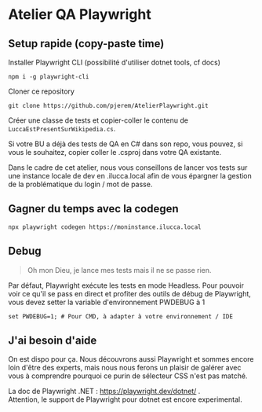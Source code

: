 # Atelier QA Playwright

## Setup rapide (copy-paste time)

Installer Playwright CLI (possibilité d'utiliser dotnet tools, cf docs)
```
npm i -g playwright-cli
```

Cloner ce repository
```
git clone https://github.com/pjerem/AtelierPlaywright.git
```

Créer une classe de tests et copier-coller le contenu de `LuccaEstPresentSurWikipedia.cs`.

Si votre BU a déjà des tests de QA en C# dans son repo, vous pouvez, si vous le souhaitez, copier coller le .csproj dans votre QA existante.

Dans le cadre de cet atelier, nous vous conseillons de lancer vos tests sur une instance locale de dev en .ilucca.local afin de vous épargner la gestion de la problématique du login / mot de passe.

## Gagner du temps avec la codegen
```
npx playwright codegen https://moninstance.ilucca.local
```

## Debug
> Oh mon Dieu, je lance mes tests mais il ne se passe rien.

Par défaut, Playwright exécute les tests en mode Headless.
Pour pouvoir voir ce qu'il se pass en direct et profiter des outils de débug de Playwright, vous devez setter la variable d'environnement PWDEBUG à 1
```
set PWDEBUG=1; # Pour CMD, à adapter à votre environnement / IDE
```

## J'ai besoin d'aide

On est dispo pour ça. Nous découvrons aussi Playwright et sommes encore loin d'être des experts, mais nous nous ferons un plaisir de galérer avec vous à comprendre pourquoi ce purin de sélecteur CSS n'est pas matché.

La doc de Playwright .NET : https://playwright.dev/dotnet/ .\
Attention, le support de Playwright pour dotnet est encore experimental.